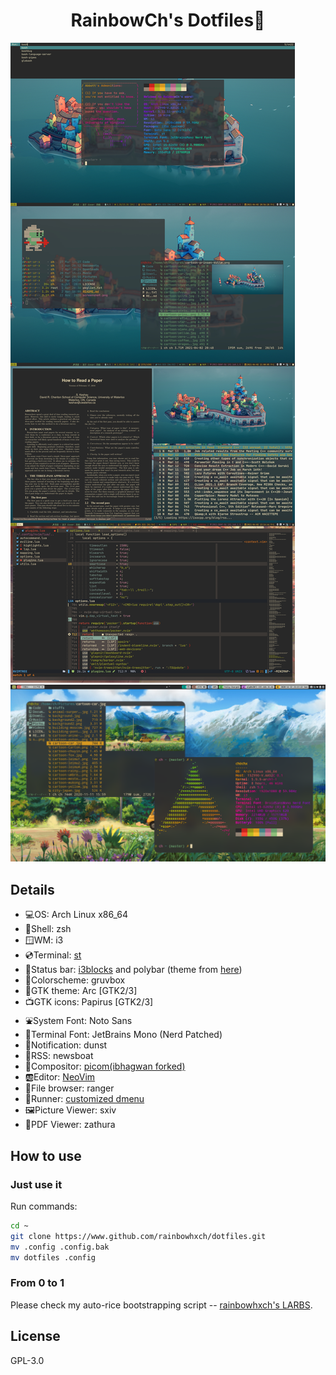 <div align="center">
    <h1>RainbowCh's Dotfiles🍚</h1>
</div>

![screenshot-i3blocks](./screenshot-i3blocks.jpg)
![screenshot-polybar](./screenshot-polybar.png)

## Details

- 💻OS: Arch Linux x86_64
- 🐚Shell: zsh
- 🪟WM: i3
- 💿Terminal: [st](https://www.github.com/rainbowhxch/st)
- 💈Status bar: [i3blocks](https://github.com/vivien/i3blocks) and polybar (theme from [here](https://github.com/adi1090x/polybar-themes))
- 🍇Colorscheme: gruvbox
- 🎨GTK theme: Arc [GTK2/3]
- 📺GTK icons: Papirus [GTK2/3]
- ⛲System Font: Noto Sans
- 🍵Terminal Font: JetBrains Mono (Nerd Patched)
- 📔Notification: dunst
- 🍠RSS: newsboat
- 🌸Compositor: [picom(ibhagwan forked)](https://github.com/yshui/picom)
- 🆎Editor: [NeoVim](https:github.com/rainbowhxch/nvim)
- 📁File browser: ranger
- 🏃Runner: [customized dmenu](https://github.com/rainbowhxch/dmenu)
- 🖼Picture Viewer: sxiv
- 🐼PDF Viewer: zathura

## How to use

### Just use it

Run commands:
```bash
cd ~
git clone https://www.github.com/rainbowhxch/dotfiles.git
mv .config .config.bak
mv dotfiles .config
```

### From 0 to 1

Please check my auto-rice bootstrapping script -- [rainbowhxch's LARBS](https://github.com/rainbowhxch/LARBS).

## License
GPL-3.0
